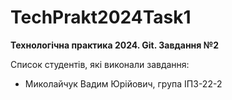 # TechPrakt2024Task1
**Технологічна практика 2024. Git. Завдання №2**

Список студентів, які виконали завдання:
* Миколайчук Вадим Юрійович, група ІПЗ-22-2
